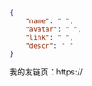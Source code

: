 <!-- 请在双引号中填写 -->

```json
{
    "name": " ",
    "avatar": " ",
    "link": " ",
    "descr": " "
}
```

我的友链页：https://
